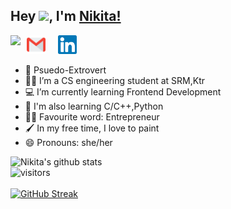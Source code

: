  ## Hey <img src="https://github.com/TheDudeThatCode/TheDudeThatCode/blob/master/Assets/Hi.gif" width="29px">, I'm [Nikita!](https://github.com/nikitadhona/.github.io) 

<a href="https://twitter.com/Nikita02175710">
  <img align="left" width="26px" src="https://cdn.jsdelivr.net/npm/simple-icons@v3/icons/twitter.svg" />
</a>
<a href="mailto:dhonanikita@gmail.com"><img src="https://github.com/deut-erium/deut-erium/blob/master/assets/gmail.svg" width="30px" alt="mail"></a> &nbsp; &nbsp;
  <a href="https://www.linkedin.com/in/nikita-dhona/" target="_blank"><img src="https://github.com/deut-erium/deut-erium/blob/master/assets/linkedin.svg" width="30px" alt="LinkedIn"></a> &nbsp; &nbsp;

- :maple_leaf: Psuedo-Extrovert
- :woman_student: I’m a CS engineering student at SRM,Ktr
- :computer: I’m currently learning Frontend Development
- 🌱 I'm also learning C/C++,Python
- :woman_technologist: Favourite word: Entrepreneur
- :paintbrush: In my free time, I love to paint
- 😄 Pronouns: she/her

 ![Nikita's github stats](https://github-readme-stats.vercel.app/api?username=nikitadhona&show_icons=true&hide_border=true)
<br />
![visitors](https://visitor-badge.laobi.icu/badge?page_id=nikitadhona.nikitadhona)<br/><br/>
 [![GitHub Streak](https://github-readme-streak-stats.herokuapp.com/?user=nikitadhona)](https://git.io/streak-stats)


